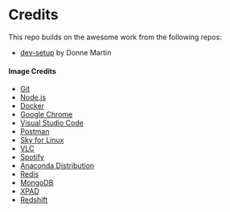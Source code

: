 Credits
============

This repo builds on the awesome work from the following repos:

* [dev-setup](https://github.com/donnemartin/dev-setup) by Donne Martin

#### Image Credits

* [Git](https://git-scm.com/images/logos/downloads/Git-Logo-2Color.png)
* [Node.js](https://i0.wp.com/technology.amis.nl/wp-content/uploads/2016/04/my-first-nodejs-service.png)
* [Docker](https://raw.githubusercontent.com/donnemartin/dev-setup-resources/master/res/docker.png)
* [Google Chrome](https://pbs.twimg.com/profile_images/1037025533182193664/aCWlGSZF_400x400.jpg)
* [Visual Studio Code](https://upload.wikimedia.org/wikipedia/commons/thumb/2/2d/Visual_Studio_Code_1.18_icon.svg/512px-Visual_Studio_Code_1.18_icon.svg.png)
* [Postman](https://www.getpostman.com/img/v2/products/equation-postman.svg)
* [Sky for Linux](https://access.redhat.com/sites/default/files/sky.png)
* [VLC](https://upload.wikimedia.org/wikipedia/commons/3/38/VLC_icon.png)
* [Spotify](https://developer.spotify.com/assets/branding-guidelines/icon4@2x.png)
* [Anaconda Distribution](https://www.anaconda.com/wp-content/uploads/2017/08/Anaconda-Distribution-Diagram.png)
* [Redis](https://raw.githubusercontent.com/donnemartin/dev-setup-resources/master/res/redis.png)
* [MongoDB](https://webassets.mongodb.com/_com_assets/cms/MongoDB-Logo-5c3a7405a85675366beb3a5ec4c032348c390b3f142f5e6dddf1d78e2df5cb5c.png)
* [XPAD](https://launchpadlibrarian.net/17786054/xpad64.png)
* [Redshift](http://jonls.dk/assets/redshift-icon-256.png)